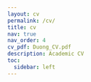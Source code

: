 ```yaml
---
layout: cv
permalink: /cv/
title: cv
nav: true
nav_order: 4
cv_pdf: Duong_CV.pdf
description: Academic CV
toc:
  sidebar: left
---
```

